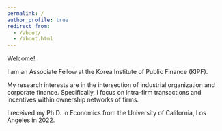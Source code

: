 ```yaml
---
permalink: /
author_profile: true
redirect_from: 
  - /about/
  - /about.html
---
```

Welcome!

I am an Associate Fellow at the Korea Institute of Public Finance (KIPF). 

My research interests are in the intersection of industrial organization and corporate finance. 
Specifically, I focus on intra-firm transactions and incentives within ownership networks of firms. 

I received my Ph.D. in Economics from the University of California, Los Angeles in 2022. 


